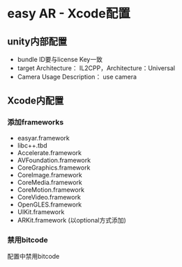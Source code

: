 # easy AR - Xcode配置

## unity内部配置


- bundle ID要与license Key一致
- target Architecture： IL2CPP，Architecture：Universal
- Camera Usage Description： use camera

## Xcode内配置
### 添加frameworks
- easyar.framework
- libc++.tbd
- Accelerate.framework
- AVFoundation.framework
- CoreGraphics.framework
- CoreImage.framework
- CoreMedia.framework
- CoreMotion.framework
- CoreVideo.framework
- OpenGLES.framework
- UIKit.framework
- ARKit.framework (以optional方式添加)
### 禁用bitcode
配置中禁用bitcode
